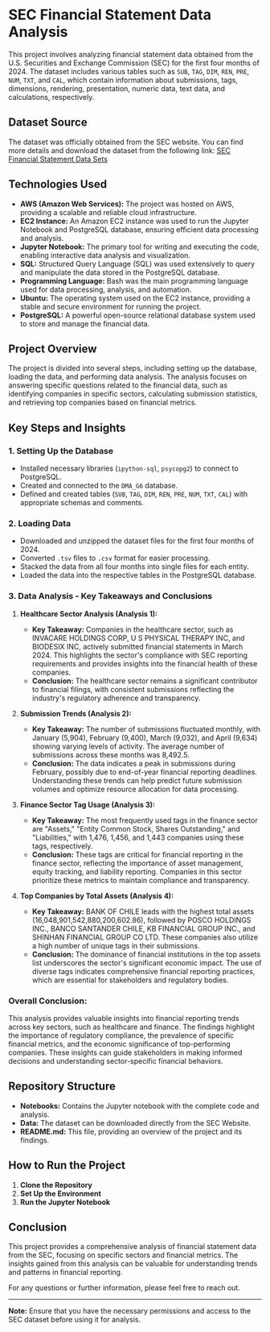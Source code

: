 # SEC Financial Statement Data Analysis

This project involves analyzing financial statement data obtained from the U.S. Securities and Exchange Commission (SEC) for the first four months of 2024. The dataset includes various tables such as `SUB`, `TAG`, `DIM`, `REN`, `PRE`, `NUM`, `TXT`, and `CAL`, which contain information about submissions, tags, dimensions, rendering, presentation, numeric data, text data, and calculations, respectively.

## Dataset Source
The dataset was officially obtained from the SEC website. You can find more details and download the dataset from the following link:
[SEC Financial Statement Data Sets](https://www.sec.gov/data-research/sec-markets-data/financial-statement-data-sets)

## Technologies Used
- **AWS (Amazon Web Services):** The project was hosted on AWS, providing a scalable and reliable cloud infrastructure.
- **EC2 Instance:** An Amazon EC2 instance was used to run the Jupyter Notebook and PostgreSQL database, ensuring efficient data processing and analysis.
- **Jupyter Notebook:** The primary tool for writing and executing the code, enabling interactive data analysis and visualization.
- **SQL:** Structured Query Language (SQL) was used extensively to query and manipulate the data stored in the PostgreSQL database.
- **Programming Language:** Bash was the main programming language used for data processing, analysis, and automation.
- **Ubuntu:** The operating system used on the EC2 instance, providing a stable and secure environment for running the project.
- **PostgreSQL:** A powerful open-source relational database system used to store and manage the financial data.

## Project Overview
The project is divided into several steps, including setting up the database, loading the data, and performing data analysis. The analysis focuses on answering specific questions related to the financial data, such as identifying companies in specific sectors, calculating submission statistics, and retrieving top companies based on financial metrics.

## Key Steps and Insights

### 1. **Setting Up the Database**
   - Installed necessary libraries (`ipython-sql`, `psycopg2`) to connect to PostgreSQL.
   - Created and connected to the `DMA_G6` database.
   - Defined and created tables (`SUB`, `TAG`, `DIM`, `REN`, `PRE`, `NUM`, `TXT`, `CAL`) with appropriate schemas and comments.

### 2. **Loading Data**
   - Downloaded and unzipped the dataset files for the first four months of 2024.
   - Converted `.tsv` files to `.csv` format for easier processing.
   - Stacked the data from all four months into single files for each entity.
   - Loaded the data into the respective tables in the PostgreSQL database.

### 3. **Data Analysis - Key Takeaways and Conclusions**

1. **Healthcare Sector Analysis (Analysis 1):**
   - **Key Takeaway:** Companies in the healthcare sector, such as INVACARE HOLDINGS CORP, U S PHYSICAL THERAPY INC, and BIODESIX INC, actively submitted financial statements in March 2024. This highlights the sector's compliance with SEC reporting requirements and provides insights into the financial health of these companies.
   - **Conclusion:** The healthcare sector remains a significant contributor to financial filings, with consistent submissions reflecting the industry's regulatory adherence and transparency.

2. **Submission Trends (Analysis 2):**
   - **Key Takeaway:** The number of submissions fluctuated monthly, with January (5,904), February (9,400), March (9,032), and April (9,634) showing varying levels of activity. The average number of submissions across these months was 8,492.5.
   - **Conclusion:** The data indicates a peak in submissions during February, possibly due to end-of-year financial reporting deadlines. Understanding these trends can help predict future submission volumes and optimize resource allocation for data processing.

3. **Finance Sector Tag Usage (Analysis 3):**
   - **Key Takeaway:** The most frequently used tags in the finance sector are "Assets," "Entity Common Stock, Shares Outstanding," and "Liabilities," with 1,476, 1,456, and 1,443 companies using these tags, respectively.
   - **Conclusion:** These tags are critical for financial reporting in the finance sector, reflecting the importance of asset management, equity tracking, and liability reporting. Companies in this sector prioritize these metrics to maintain compliance and transparency.

4. **Top Companies by Total Assets (Analysis 4):**
   - **Key Takeaway:** BANK OF CHILE leads with the highest total assets (16,048,901,542,880,200,602.86), followed by POSCO HOLDINGS INC., BANCO SANTANDER CHILE, KB FINANCIAL GROUP INC., and SHINHAN FINANCIAL GROUP CO LTD. These companies also utilize a high number of unique tags in their submissions.
   - **Conclusion:** The dominance of financial institutions in the top assets list underscores the sector's significant economic impact. The use of diverse tags indicates comprehensive financial reporting practices, which are essential for stakeholders and regulatory bodies.

### Overall Conclusion:
This analysis provides valuable insights into financial reporting trends across key sectors, such as healthcare and finance. The findings highlight the importance of regulatory compliance, the prevalence of specific financial metrics, and the economic significance of top-performing companies. These insights can guide stakeholders in making informed decisions and understanding sector-specific financial behaviors.

## Repository Structure
- **Notebooks:** Contains the Jupyter notebook with the complete code and analysis.
- **Data:** The dataset can be downloaded directly from the SEC Website. 
- **README.md:** This file, providing an overview of the project and its findings.

## How to Run the Project
1. **Clone the Repository**
2. **Set Up the Environment**
3. **Run the Jupyter Notebook**

## Conclusion
This project provides a comprehensive analysis of financial statement data from the SEC, focusing on specific sectors and financial metrics. The insights gained from this analysis can be valuable for understanding trends and patterns in financial reporting.

For any questions or further information, please feel free to reach out.

---

**Note:** Ensure that you have the necessary permissions and access to the SEC dataset before using it for analysis.
